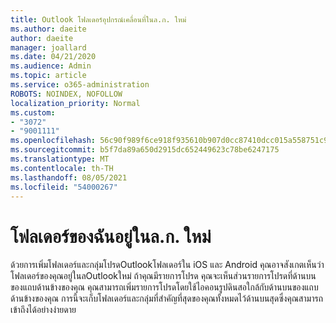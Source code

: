 ```yaml
---
title: Outlook โฟลเดอร์อุปกรณ์เคลื่อนที่ในล.ก. ใหม่
ms.author: daeite
author: daeite
manager: joallard
ms.date: 04/21/2020
ms.audience: Admin
ms.topic: article
ms.service: o365-administration
ROBOTS: NOINDEX, NOFOLLOW
localization_priority: Normal
ms.custom:
- "3072"
- "9001111"
ms.openlocfilehash: 56c90f989f6ce918f935610b907d0cc87410dcc015a558751c9065928eb17386
ms.sourcegitcommit: b5f7da89a650d2915dc652449623c78be6247175
ms.translationtype: MT
ms.contentlocale: th-TH
ms.lasthandoff: 08/05/2021
ms.locfileid: "54000267"
---
```

# <a name="my-folders-are-in-a-new-order"></a>โฟลเดอร์ของฉันอยู่ในล.ก. ใหม่

ด้วยการเพิ่มโฟลเดอร์และกลุ่มโปรดOutlookโฟลเดอร์ใน iOS และ Android คุณอาจสังเกตเห็นว่าโฟลเดอร์ของคุณอยู่ในลOutlookใหม่ ถ้าคุณมีรายการโปรด คุณจะเห็นส่วนรายการโปรดที่ด้านบนของแถบด้านข้างของคุณ คุณสามารถเพิ่มรายการโปรดโดยใช้ไอคอนรูปดินสอใกล้กับด้านบนของแถบด้านข้างของคุณ การนี้จะเก็บโฟลเดอร์และกลุ่มที่สําคัญที่สุดของคุณทั้งหมดไว้ด้านบนสุดซึ่งคุณสามารถเข้าถึงได้อย่างง่ายดาย